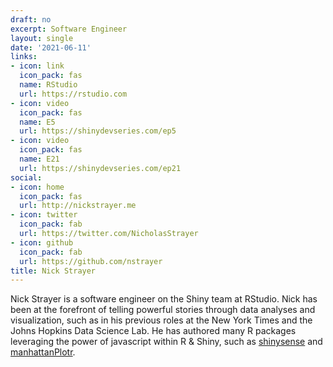 ```yaml
---
draft: no
excerpt: Software Engineer
layout: single
date: '2021-06-11'
links:
- icon: link
  icon_pack: fas
  name: RStudio
  url: https://rstudio.com
- icon: video
  icon_pack: fas
  name: E5
  url: https://shinydevseries.com/ep5
- icon: video
  icon_pack: fas
  name: E21
  url: https://shinydevseries.com/ep21
social:
- icon: home
  icon_pack: fas
  url: http://nickstrayer.me
- icon: twitter
  icon_pack: fab
  url: https://twitter.com/NicholasStrayer
- icon: github
  icon_pack: fab
  url: https://github.com/nstrayer
title: Nick Strayer
---
```


Nick Strayer is a software engineer on the Shiny team at RStudio. Nick has been at the forefront of telling powerful stories through data analyses and visualization, such as in his previous roles at the New York Times and the Johns Hopkins Data Science Lab. He has authored many R packages leveraging the power of javascript within R & Shiny, such as  [shinysense](http://nickstrayer.me/shinysense) and [manhattanPlotr](https://github.com/nstrayer/manhattanPlotr).
